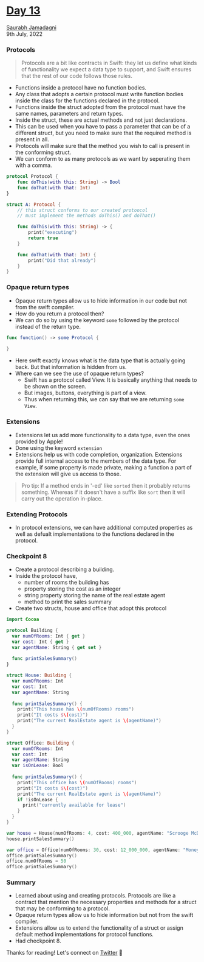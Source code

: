# [Day 13](https://www.hackingwithswift.com/100/swiftui/13)
[Saurabh Jamadagni](https://github.com/SaurabhJamadagni)<br>
9th July, 2022

### Protocols
> Protocols are a bit like contracts in Swift: they let us define what kinds of functionality we expect a data type to support, and Swift ensures that the rest of our code follows those rules.
- Functions inside a protocol have no function bodies.
- Any class that adopts a certain protocol must write function bodies inside the class for the functions declared in the protocol.
- Functions inside the struct adopted from the protocol must have the same names, parameters and return types. 
- Inside the struct, these are actual methods and not just declarations.
- This can be used when you have to pass a parameter that can be of a different struct, but you need to make sure that the required method is present in all. 
- Protocols will make sure that the method you wish to call is present in the conforming struct.
- We can conform to as many protocols as we want by seperating them with a comma.

```swift
protocol Protocol {
    func doThis(with this: String) -> Bool
    func doThat(with that: Int)
}

struct A: Protocol {
    // this struct conforms to our created protoocol
    // must implement the methods doThis() and doThat()

    func doThis(with this: String) -> {
        print("executing")
        return true
    }

    func doThat(with that: Int) {
        print("Did that already")
    }
}
```

### Opaque return types
- Opaque return types allow us to hide information in our code but not from the swift compiler.
- How do you return a protocol then?
- We can do so by using the keyword `some` followed by the protocol instead of the return type.

```swift
func function() -> some Protocol {
    
}
```

- Here swift exactly knows what is the data type that is actually going back. But that information is hidden from us.
- Where can we see the use of opaque return types?
    - Swift has a protocol called View. It is basically anything that needs to be shown on the screen.
    - But images, buttons, everything is part of a view. 
    - Thus when returning this, we can say that we are returning `some View`.


### Extensions
- Extensions let us add more functionality to a data type, even the ones provided by Apple!
- Done using the keyword `extension`
- Extensions help us with code completion, organization. Extensions provide full internal access to the members of the data type. For example, if some property is made private, making a function a part of the extension will give us access to those.

> Pro tip: If a method ends in '-ed' like `sorted` then it probably returns something. Whereas if it doesn't have a suffix like `sort` then it will carry out the operation in-place.

### Extending Protocols
- In protocol extensions, we can have additional computed properties as well as defualt implementations to the functions declared in the protocol.

### Checkpoint 8
- Create a protocol describing a building.
- Inside the protocol have,
    - number of rooms the building has
    - property storing the cost as an integer
    - string property storing the name of the real estate agent
    - method to print the sales summary
- Create two structs, house and office that adopt this protocol

```swift
import Cocoa

protocol Building {
  var numOfRooms: Int { get }
  var cost: Int { get }
  var agentName: String { get set }
  
  func printSalesSummary()
}

struct House: Building {
  var numOfRooms: Int
  var cost: Int
  var agentName: String
  
  func printSalesSummary() {
    print("This house has \(numOfRooms) rooms")
    print("It costs $\(cost)")
    print("The current RealEstate agent is \(agentName)")
  }
}

struct Office: Building {
  var numOfRooms: Int
  var cost: Int
  var agentName: String
  var isOnLease: Bool
  
  func printSalesSummary() {
    print("This office has \(numOfRooms) rooms")
    print("It costs $\(cost)")
    print("The current RealEstate agent is \(agentName)")
    if !isOnLease {
      print("currently available for lease")
    }
  }
}

var house = House(numOfRooms: 4, cost: 400_000, agentName: "Scrooge McDuck")
house.printSalesSummary()

var office = Office(numOfRooms: 30, cost: 12_000_000, agentName: "Money Forall", isOnLease: false)
office.printSalesSummary()
office.numOfRooms = 50
office.printSalesSummary()
```

### Summary
- Learned about using and creating protocols. Protocols are like a contract that mention the necessary properties and methods for a struct that may be conforming to a protocol.
- Opaque return types allow us to hide information but not from the swift compiler.
- Extensions allow us to extend the functionality of a struct or assign default method implementations for protocol functions.
- Had checkpoint 8.

Thanks for reading! Let's connect on [Twitter](https://twitter.com/Saura6hJ) 👋